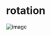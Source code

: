 # rotation
![image](https://user-images.githubusercontent.com/25763324/184517733-ba1cc3fb-d067-4ca8-b093-44aa227bebeb.png)

